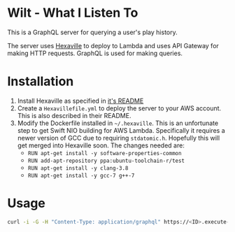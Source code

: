 # Wilt - What I Listen To
This is a GraphQL server for querying a user's play history.

The server uses [Hexaville](https://github.com/noppoMan/Hexaville) to deploy
to Lambda and uses API Gateway for making HTTP requests. GraphQL is used for
making queries.

# Installation
1. Install Hexaville as specified in [it's README](https://github.com/noppoMan/Hexaville)
2. Create a `Hexavillefile.yml` to deploy the server to your AWS account. This
is also described in their README.
3. Modify the Dockerfile installed in `~/.hexaville`. This is an unfortunate
step to get Swift NIO building for AWS Lambda. Specifically it requires a newer
version of GCC due to requiring `stdatomic.h`. Hopefully this will get merged
into Hexaville soon. The changes needed are:
    - `RUN apt-get install -y software-properties-common`
    - `RUN add-apt-repository ppa:ubuntu-toolchain-r/test`
    - `RUN apt-get install -y clang-3.8`
    - `RUN apt-get install -y gcc-7 g++-7`

# Usage
```bash
curl -i -G -H "Content-Type: application/graphql" https://<ID>.execute-api.<REGION>.amazonaws.com/staging/ --data-urlencode 'query={ history(userId: "<USER-ID>") { userId date primaryArtist name artists trackId } }'
```
